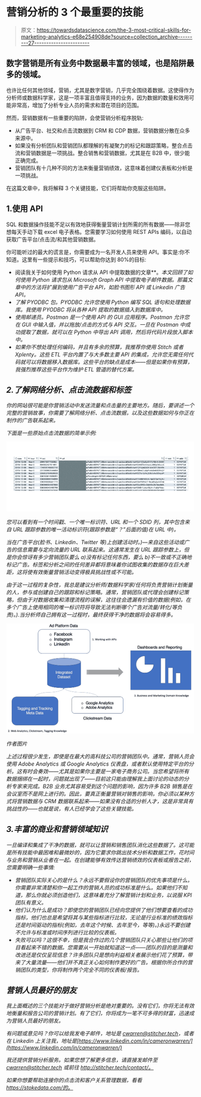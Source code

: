 # 营销分析的 3 个最重要的技能

> 原文：<https://towardsdatascience.com/the-3-most-critical-skills-for-marketing-analytics-e68e254908de?source=collection_archive---------27----------------------->

## 数字营销是所有业务中数据最丰富的领域，也是陷阱最多的领域。

也许比任何其他领域，营销，尤其是数字营销，几乎完全围绕着数据。这使得作为分析师或数据科学家，这是一项丰富且值得支持的业务，因为数据的数量和效用可能非常高，增加了分析专业人员的需求和潜在项目的范围。

然而，营销数据有一些重要的陷阱，会使营销分析程序脱轨:

*   从广告平台、社交和点击流数据到 CRM 和 CDP 数据，营销数据分散在众多来源中。
*   如果没有分析团队和营销团队都理解的有凝聚力的标记和跟踪策略，整合点击流和营销数据是一项挑战。整合销售和营销数据，尤其是在 B2B 中，很少能正确完成。
*   营销团队有十几种不同的方法来衡量营销绩效，这意味着创建仪表板和分析是一项挑战。

在这篇文章中，我将解释 3 个关键技能，它们将帮助你克服这些陷阱。

## 1.使用 API

SQL 和数据操作技能不足以有效地获得衡量营销计划所需的所有数据——除非您想每天手动下载 excel 电子表格。您需要学习如何使用 REST APIs 编码，以自动获取广告平台/点击流/和其他营销数据。

你可能听过的最大的谎言是，你需要成为一名开发人员来使用 API。事实是:你不知道。这里有一些提示和技巧，可以帮助你达到 80%的目标:

*   阅读我关于如何使用 Python 请求从 API 中提取数据的文章[](/how-to-pull-data-from-an-api-using-python-requests-edcc8d6441b1)**。*本文回顾了如何使用 Python 请求包从 Microsoft Graph API 中提取电子邮件数据。那篇文章中的方法将扩展到使用广告平台 API，如脸书图形 API 或 Linkedin 广告 API。*
*   *了解 PYODBC 包。PYODBC 允许您使用 Python 编写 SQL 语句和处理数据库。我使用 PYODBC 将从各种 API 提取的数据插入到数据库中。*
*   *使用邮递员。Postman 是一个使用 API 的 GUI 应用程序。Postman 允许您在 GUI 中输入值，并以拖放/点击的方式与 API 交互。一旦在 Postman 中成功提取了数据，就可以在 Python 中导出 API 调用，然后将代码片段放入脚本中。*
*   *如果你不想处理任何编码，并且有多余的预算，我推荐你使用 Stitch 或者 Xplenty。这些 ETL 平台内置了与大多数主要 API 的集成，允许您无需任何代码就可以将数据移入数据库。这些平台的缺点是成本——但是如果你有预算，我强烈推荐这些平台作为维护 ETL 管道的替代方案。*

## *2.了解网络分析、点击流数据和标签*

*你的网站很可能是你营销活动中发送流量和点击量的主要地方。随后，要讲述一个完整的营销故事，你需要了解网络分析、点击流数据，以及这些数据如何与你正在制作的广告联系起来。*

*下面是一些原始点击流数据的简单示例:*

*![](img/754085a63e891fbea869a3f8761e19e3.png)*

*您可以看到有一个时间戳、一个唯一标识符、URL 和一个 SDID 列，其中包含来自 URL 跟踪参数的唯一活动标识符(跟踪参数是“？”后面的值)在 URL 中)。*

*当在广告平台(脸书、Linkedin、Twitter 等)上创建活动时。)—来自这些活动或广告的信息需要与定向流量的 URL 联系起来。这通常发生在 URL 跟踪参数上，但是你会惊讶有多少营销团队要么 a)没有标记任何东西，要么 b)不一致或不正确地标记广告。标签和分析之间的任何差异都将意味着你试图收集的数据存在巨大差距，这将使有效衡量营销活动变得极具挑战性或不可能。*

*由于这一过程的复杂性，我总是建议分析师/数据科学家/任何将负责营销计划衡量的人，参与或创建自己的跟踪和标记策略。通常，营销团队或代理会创建标记策略，但由于对数据收集和清理流程的误解，这往往会遗漏有价值的数据(例如，在多个广告上使用相同的唯一标识符将导致无法判断哪个广告对流量/转化/等负责)。).当分析师自己拥有这一过程时，最终获得干净的数据将会容易得多。*

*![](img/ceeadde45533bb877083b4965a7f35e2.png)*

*作者图片*

*上述过程很少发生，即使是在最大的高科技公司的营销团队中。通常，营销人员会使用 Adobe Analytics 或 Google Analytics 仪表盘，或者默认使用特定平台的分析。这有时会奏效——尤其是如果你主要是一家电子商务公司。当您希望将所有数据捆绑在一起时，问题就出现了——目前这只能由理解我上面讨论的动态的分析专家来完成。B2B 业务尤其容易受到这个问题的影响，因为许多 B2B 销售是在会议室而不是网上进行的。因此，要真正衡量营销对销售的影响，你必须以某种方式将营销数据与 CRM 数据联系起来——如果没有合适的分析人才，这是非常具有挑战性的——也就是说，有人已经学会了这些关键技能。*

## *3.丰富的商业和营销领域知识*

*一旦编译和集成了干净的数据，就可以让营销和销售团队消化这些数据了。这可能是所有技能中最困难和最微妙的，因为它要求你跳出技术分析和数据工作，花时间与业务和营销从业者在一起。在创建能够有效传达营销绩效的仪表板或报告之前，您需要明确一些事情:*

*   *营销团队实际关心的是什么？永远不要假设你的营销团队的优先事项是什么。你需要非常清楚和你一起工作的营销人员的成功标准是什么。如果他们不知道，那么你就必须创造他们，这意味着充分了解营销计划和业务，以说服 KPI 团队有意义。*
*   *他们认为什么是成功？即使您的营销团队已经向您提供了他们想要查看的成功指标，他们也总是希望将其与某些指标进行比较，无论是行业标准的绩效指标还是时间驱动的指标(例如，去年这个时候、去年至今，等等)。)永远不要创建不允许与标准或时间序列进行比较的仪表板。*
*   *失败可以吗？这很不幸，但是我合作过的几个营销团队只关心那些让他们的项目看起来不错的数据。您需要从一开始就知道这一点——团队的目的是测量和改进还是仅仅呈现信息？许多团队只是想向利益相关者展示他们花了预算，带来了大量流量——他们并不真正关心如何制作更好的广告。根据你所合作的营销团队的类型，你将制作两个完全不同的仪表板/报告。*

## *营销人员最好的朋友*

*我上面概述的三个技能对于做好营销分析是绝对重要的。没有它们，你将无法有效地衡量和报告公司的营销计划。有了它们，你将成为一笔不可多得的财富，迅速成为营销人员最好的朋友。*

*有问题或意见吗？你可以给我发电子邮件，地址是 cwarren@stitcher.tech，或者在 Linkedin 上关注我，地址是[https://www.linkedin.com/in/cameronwarren/](https://www.linkedin.com/in/cameronwarren/)*

*我还提供营销分析服务。如果您想了解更多信息，请直接发邮件至 cwarren@stitcher.tech 或前往 http://stitcher.tech/contact/。*

*如果你想要帮助连接你的点击流和客户关系管理数据，看看 https://stokedata.com/的。*
